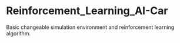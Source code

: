 # Reinforcement_Learning_AI-Car
Basic changeable simulation environment and reinforcement learning algorithm.
